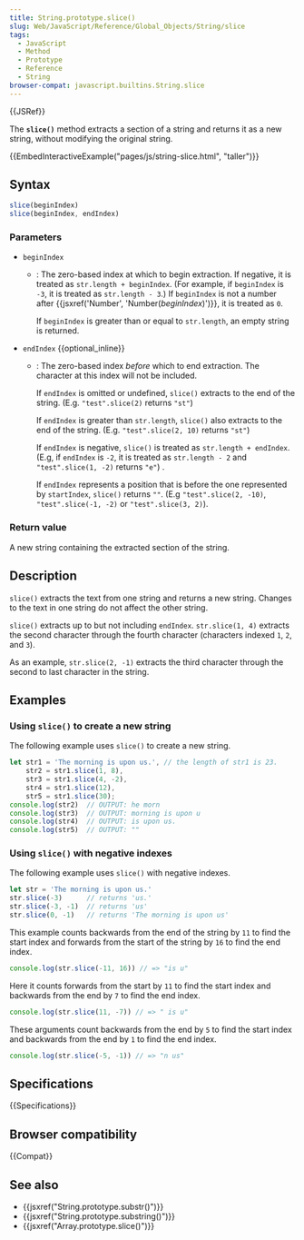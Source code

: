 ```yaml
---
title: String.prototype.slice()
slug: Web/JavaScript/Reference/Global_Objects/String/slice
tags:
  - JavaScript
  - Method
  - Prototype
  - Reference
  - String
browser-compat: javascript.builtins.String.slice
---
```

{{JSRef}}

The **`slice()`** method extracts a section of a string and returns it as a new
string, without modifying the original string.

{{EmbedInteractiveExample("pages/js/string-slice.html", "taller")}}

## Syntax

```js
slice(beginIndex)
slice(beginIndex, endIndex)
```

### Parameters

- `beginIndex`

  - : The zero-based index at which to begin extraction. If negative, it is
    treated as `str.length + beginIndex`. (For example, if `beginIndex` is `-3`,
    it is treated as `str.length - 3`.) If `beginIndex` is not a number after
    {{jsxref('Number', 'Number(<var>beginIndex</var>)')}}, it
    is treated as `0`.

    If `beginIndex` is greater than or equal to `str.length`, an empty string is
    returned.

- `endIndex` {{optional_inline}}

  - : The zero-based index _before_ which to end extraction. The character at
    this index will not be included.

    If `endIndex` is omitted or undefined, `slice()` extracts to the end of the
    string. (E.g. `"test".slice(2)` returns `"st"`)

    If `endIndex` is greater than `str.length`, `slice()` also extracts to the
    end of the string. (E.g. `"test".slice(2, 10)` returns `"st"`)

    If `endIndex` is negative, `slice()` is treated as `str.length + endIndex`.
    (E.g, if `endIndex` is `-2`, it is treated as `str.length - 2` and
    `"test".slice(1, -2)` returns `"e"`) .

    If `endIndex` represents a position that is before the one represented by
    `startIndex`, `slice()` returns `""`. (E.g `"test".slice(2, -10)`,
    `"test".slice(-1, -2)` or `"test".slice(3, 2)`).

### Return value

A new string containing the extracted section of the string.

## Description

`slice()` extracts the text from one string and returns a new string. Changes to
the text in one string do not affect the other string.

`slice()` extracts up to but not including `endIndex`. `str.slice(1, 4)`
extracts the second character through the fourth character (characters indexed
`1`, `2`, and `3`).

As an example, `str.slice(2, -1)` extracts the third character through the
second to last character in the string.

## Examples

### Using `slice()` to create a new string

The following example uses `slice()` to create a new string.

```js
let str1 = 'The morning is upon us.', // the length of str1 is 23.
    str2 = str1.slice(1, 8),
    str3 = str1.slice(4, -2),
    str4 = str1.slice(12),
    str5 = str1.slice(30);
console.log(str2)  // OUTPUT: he morn
console.log(str3)  // OUTPUT: morning is upon u
console.log(str4)  // OUTPUT: is upon us.
console.log(str5)  // OUTPUT: ""
```

### Using `slice()` with negative indexes

The following example uses `slice()` with negative indexes.

```js
let str = 'The morning is upon us.'
str.slice(-3)      // returns 'us.'
str.slice(-3, -1)  // returns 'us'
str.slice(0, -1)   // returns 'The morning is upon us'
```

This example counts backwards from the end of the string by `11` to find the
start index and forwards from the start of the string by `16` to find the end
index.

```js
console.log(str.slice(-11, 16)) // => "is u"
```

Here it counts forwards from the start by `11` to find the start index and
backwards from the end by `7` to find the end index.

```js
console.log(str.slice(11, -7)) // => " is u"
```

These arguments count backwards from the end by `5` to find the start index and
backwards from the end by `1` to find the end index.

```js
console.log(str.slice(-5, -1)) // => "n us"
```

## Specifications

{{Specifications}}

## Browser compatibility

{{Compat}}

## See also

- {{jsxref("String.prototype.substr()")}}
- {{jsxref("String.prototype.substring()")}}
- {{jsxref("Array.prototype.slice()")}}
